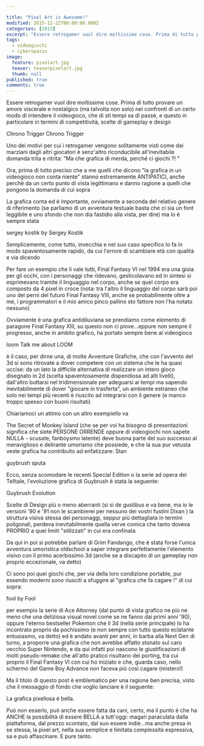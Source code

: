 ```yaml
---

title: "Pixel Art is Awesome!"
modified: 2015-12-22T00:00:00.000Z
categories: [2013]
excerpt: "Essere retrogamer vuol dire moltissime cose. Prima di tutto provare un amore viscerale e nostalgico..."
tags: 
  - videogiochi
  - cyberspazio
image: 
  feature: pixelart.jpg
  teaser: teaserpixelart.jpg
  thumb: null
published: true
comments: true
---
```

Essere retrogamer vuol dire moltissime cose. Prima di tutto provare un amore viscerale e nostalgico (ma talvolta non solo) nei confronti di un certo modo di intendere il videogioco, che di sti tempi sa di passè, e questo in particolare in termini di competitività, scelte di gameplay e design

Chrono Trigger
Chrono Trigger

Uno dei motivi per cui i retrogamer vengono solitamente visti come dei marziani dagli altri giocatori è senz'altro riconducibile all'inevitabile domanda trita e ritrita: "Ma che grafica di merda, perché ci giochi ?! "

Ora, prima di tutto preciso che a me quelli che dicono "la grafica in un videogioco non conta niente" stanno estremamente ANTIPATICI, anche perché da un certo punto di vista legittimano e danno ragione a quelli che pongono la domanda di cui sopra

La grafica conta ed è importante, ovviamente a seconda del relativo genere di riferimento (se parliamo di un avventura testuale basta che ci sia un font leggibile e uno sfondo che non dia fastidio alla vista, per dire) ma lo è sempre stata

sergey kostik
by Sergey Kostik

Semplicemente, come tutto, invecchia e nel suo caso specifico lo fa in modo spaventosamente rapido, da cui l'errore di scambiare età con qualità e via dicendo

Per fare un esempio che li vale tutti, Final Fantasy VI nel 1994 era una gioia per gli occhi, con i personaggi che ridevano, gesticolavano ed in sintesi si esprimevano tramite il linguaggio nel corpo, anche se quel corpo era composto da 4 pixel in croce (nota: tra l'altro il linguaggio del corpo sarà poi uno dei perni del futuro Final Fantasy VIII, anche se probabilmente oltre a me, i programmatori e il mio amico pinco pallino sto fattore non l'ha notato nessuno)

Ovviamente è una grafica antidiluviana se prendiamo come elemento di paragone Final Fantasy XIII, su questo non ci piove...eppure non sempre il progresso, anche in ambito grafico, ha portato sempre bene al videogioco

loom
Talk me about LOOM

è il caso, per dirne una, di molte Avventure Grafiche, che con l'avvento del 3d si sono ritrovate a dover competere con un sistema che le ha quasi uccise: da un lato la difficile alternativa di realizzare un intero gioco disegnato in 2d (scelta spaventosamente dispendiosa ad alti livelli), dall'altro buttarsi nel tridimensionale per adeguarsi ai tempi ma sapendo inevitabilmente di dover "giocare in trasferta", un ambiente estraneo che solo nei tempi più recenti è riuscito ad integrarsi con il genere (e manco troppo spesso con buoni risultati)

Chiariamoci un attimo con un altro esempiello va

The Secret of Monkey Island (che se per voi ha bisogno di presentazioni significa che siete PERSONE ORRENDE oppure di videogiochi non sapete NULLA - scusate, fanboysmo latente) deve buona parte del suo successo al meraviglioso e delirante umorismo che possiede, e che la sua pur vetusta veste grafica ha contribuito ad enfatizzare:
Stan

guybrush sputa


Ecco, senza scomodare le recenti Special Edition o la serie ad opera dei Telltale, l'evoluzione grafica di Guybrush è stata la seguente:

Guybrush Evolution

Scelte di Design più o meno aberranti (si si de gustibus e va bene, ma io le versioni '90 e '91 non le scambierei per nessuno dei vostri fustini Dixan ) la struttura visiva stessa dei personaggi, seppur più dettagliata in termini poligonali, perdeva inevitabilmente quella verve comica che tanto doveva PROPRIO a quei limiti "stilizzati" in cui era confinata

Da qui in poi si potrebbe parlare di Grim Fandango, che è stata forse l'unica avventura umoristica oldschool a saper integrare perfettamente l'elemento visivo con il primo acerbissimo 3d (anche se a discapito di un gameplay non proprio eccezionale, va detto)

Ci sono poi quei giochi che, per via della loro condizione portable, pur essendo moderni sono riusciti a sfuggire al "grafica che fa cagare !" di cui sopra:

fool
by Fool

per esempio la serie di Ace Attorney (dal punto di vista grafico ne più ne meno che una deliziosa visual novel come se ne fanno dai primi anni '90), oppure l'eterno bestseller Pokemon che il 3d (nella serie principale) lo ha incontrato proprio da pochissimo (e non sempre con tutto questo eclatante entusiasmo, va detto) ed è andato avanti per anni, in barba alla Next Gen di turno, a proporre una grafica che non avrebbe affatto stonato sul caro vecchio Super Nintendo, e da qui infatti poi nascono le giustificazioni di molti pseudo-remake che all'atto pratico risultano dei porting, tra cui proprio il Final Fantasy VI con cui ho iniziato e che, guarda caso, nello schermo del Game Boy Advance non faceva più così cagare (mistero!)

Ma il titolo di questo post è emblematico per una ragione ben precisa, visto che il messaggio di fondo che voglio lanciare è il seguente:

La grafica pixellosa è bella.

Può non esserlo, può anche essere fatta da cani, certo, ma il punto è che ha ANCHE la possibilità di essere BELLA a tutt'oggi: magari paraculata dalla piattaforma, dal prezzo scontato, dal suo essere indie...ma anche presa in se stessa, la pixel art, nella sua semplice e limitata complessità espressiva, sa e può affascinare. E pure tanto.